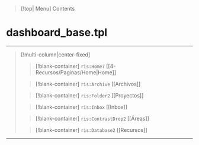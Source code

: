 
> [!top| Menu]
> Contents


# dashboard_base.tpl


---


> [!multi-column|center-fixed]
>
>> [!blank-container]
>> `ris:Home7` [[4-Recursos/Paginas/Home|Home]]
>
>> [!blank-container]
>> `ris:Archive` [[Archivos]]
>
>> [!blank-container]
>> `ris:Folder2` [[Proyectos]]
>
>> [!blank-container]
>> `ris:Inbox` [[Inbox]]
>
>> [!blank-container]
>> `ris:ContrastDrop2` [[Áreas]]
>
>> [!blank-container]
>> `ris:Database2` [[Recursos]]


---





